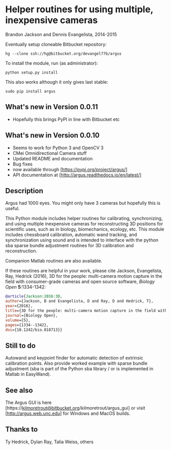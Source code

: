 # Helper routines for using multiple, inexpensive cameras

Brandon Jackson and Dennis Evangelista, 2014-2015

Eventually setup cloneable Bitbucket repository:
```
hg --clone ssh://hg@bitbucket.org/devangel77b/argus
```
To install the module, run (as administrator):
```
python setup.py install
```
This also works although it only gives last stable:
```
sudo pip install argus
```

## What's new in Version 0.0.11

* Hopefully this brings PyPI in line with Bitbucket etc

## What's new in Version 0.0.10

* Seems to work for Python 3 and OpenCV 3
* CMei Omnidirectional Camera stuff
* Updated README and documentation
* Bug fixes
* now available through [https://pypi.org/project/argus/]
* API documentation at [http://argus.readthedocs.io/en/latest/]

## Description

Argus had 1000 eyes.  You might only have 3 cameras but hopefully this is
useful.

This Python module includes helper routines for calibrating, synchronizing, 
and using multiple inexpensive cameras for reconstructing 3D positions for
scientific uses, such as in biology, biomechanics, ecology, etc. This module
includes chessboard calibration, automatic wand tracking, and synchronization
using sound and is intended to interface with the python sba sparse bundle
adjustment routines for 3D calibration and reconstruction. 

Companion Matlab routines are also available.

If these routines are helpful in your work, please cite Jackson, Evangelista, Ray, Hedrick (2016), 3D for the people: multi-camera motion capture in the field with consumer-grade cameras and open source software, *Biology Open* **5**:1334-1342:

```bibtex
@article{Jackson:2016:3D,
author={Jackson, B and Evangelista, D and Ray, D and Hedrick, T},
year={2016},
title={3D for the people: multi-camera motion capture in the field with consumer-grade cameras and open source software},
journal={Biology Open},
volume={5},
pages={1334--1342},
doi={10.1242/bio.018713}}
```

## Still to do

Autowand and keypoint finder for automatic detection of extrinsic calibration 
points.  Also provide worked example with sparse bundle adjustment (sba is 
part of the Python sba library / or is implemented in Matlab in EasyWand). 

## See also

The Argus GUI is here [https://kilmoretrout@bitbucket.org/kilmoretrout/argus_gui] or visit [http://argus.web.unc.edu] for Windows and MacOS builds.

## Thanks to

Ty Hedrick, Dylan Ray, Talia Weiss, others

